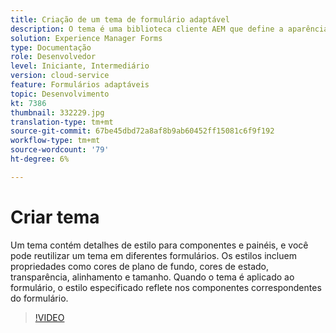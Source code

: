 ```yaml
---
title: Criação de um tema de formulário adaptável
description: O tema é uma biblioteca cliente AEM que define a aparência do formulário adaptável.
solution: Experience Manager Forms
type: Documentação
role: Desenvolvedor
level: Iniciante, Intermediário
version: cloud-service
feature: Formulários adaptáveis
topic: Desenvolvimento
kt: 7386
thumbnail: 332229.jpg
translation-type: tm+mt
source-git-commit: 67be45dbd72a8af8b9ab60452ff15081c6f9f192
workflow-type: tm+mt
source-wordcount: '79'
ht-degree: 6%

---
```



# Criar tema

Um tema contém detalhes de estilo para componentes e painéis, e você pode reutilizar um tema em diferentes formulários. Os estilos incluem propriedades como cores de plano de fundo, cores de estado, transparência, alinhamento e tamanho. Quando o tema é aplicado ao formulário, o estilo especificado reflete nos componentes correspondentes do formulário.

>[!VIDEO](https://video.tv.adobe.com/v/332229?quality=12&learn=on)

